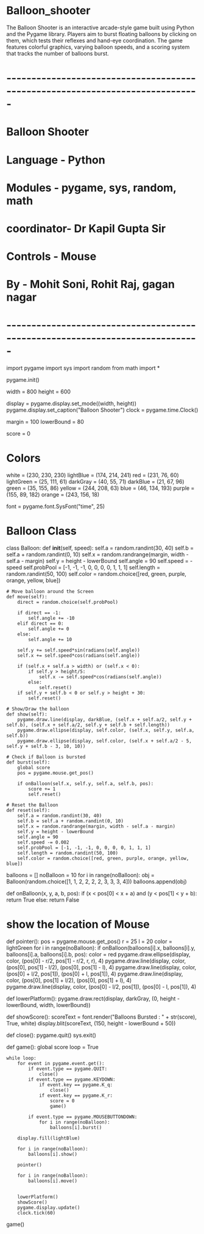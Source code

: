 # Balloon_shooter
The Balloon Shooter is an interactive arcade-style game built using Python and the Pygame library. Players aim to burst floating balloons by clicking on them, which tests their reflexes and hand-eye coordination. The game features colorful graphics, varying balloon speeds, and a scoring system that tracks the number of balloons burst.
# -----------------------------------------------------------------------------

# Balloon Shooter
# Language - Python
# Modules - pygame, sys, random, math 
# coordinator- Dr Kapil Gupta Sir
# Controls - Mouse
# By - Mohit Soni, Rohit Raj, gagan nagar

#
# -----------------------------------------------------------------------------

import pygame
import sys
import random
from math import *

pygame.init()

width = 800
height = 600

display = pygame.display.set_mode((width, height))
pygame.display.set_caption("Balloon Shooter")
clock = pygame.time.Clock()

margin = 100
lowerBound = 80

score = 0

# Colors
white = (230, 230, 230)
lightBlue = (174, 214, 241)
red = (231, 76, 60)
lightGreen = (25, 111, 61)
darkGray = (40, 55, 71)
darkBlue = (21, 67, 96)
green = (35, 155, 86)
yellow = (244, 208, 63)
blue = (46, 134, 193)
purple = (155, 89, 182)
orange = (243, 156, 18)

font = pygame.font.SysFont("time", 25)

# Balloon Class
class Balloon:
    def __init__(self, speed):
        self.a = random.randint(30, 40)
        self.b = self.a + random.randint(0, 10)
        self.x = random.randrange(margin, width - self.a - margin)
        self.y = height - lowerBound
        self.angle = 90
        self.speed = -speed
        self.probPool = [-1, -1, -1, 0, 0, 0, 0, 1, 1, 1]
        self.length = random.randint(50, 100)
        self.color = random.choice([red, green, purple, orange, yellow, blue])

    # Move balloon around the Screen
    def move(self):
        direct = random.choice(self.probPool)

        if direct == -1:
            self.angle += -10
        elif direct == 0:
            self.angle += 0
        else:
            self.angle += 10

        self.y += self.speed*sin(radians(self.angle))
        self.x += self.speed*cos(radians(self.angle))

        if (self.x + self.a > width) or (self.x < 0):
            if self.y > height/5:
                self.x -= self.speed*cos(radians(self.angle)) 
            else:
                self.reset()
        if self.y + self.b < 0 or self.y > height + 30:
            self.reset()

    # Show/Draw the balloon  
    def show(self):
        pygame.draw.line(display, darkBlue, (self.x + self.a/2, self.y + self.b), (self.x + self.a/2, self.y + self.b + self.length))
        pygame.draw.ellipse(display, self.color, (self.x, self.y, self.a, self.b))
        pygame.draw.ellipse(display, self.color, (self.x + self.a/2 - 5, self.y + self.b - 3, 10, 10))

    # Check if Balloon is bursted
    def burst(self):
        global score
        pos = pygame.mouse.get_pos()

        if onBalloon(self.x, self.y, self.a, self.b, pos):
            score += 1
            self.reset()

    # Reset the Balloon
    def reset(self):
        self.a = random.randint(30, 40)
        self.b = self.a + random.randint(0, 10)
        self.x = random.randrange(margin, width - self.a - margin)
        self.y = height - lowerBound 
        self.angle = 90
        self.speed -= 0.002
        self.probPool = [-1, -1, -1, 0, 0, 0, 0, 1, 1, 1]
        self.length = random.randint(50, 100)
        self.color = random.choice([red, green, purple, orange, yellow, blue])

balloons = []
noBalloon = 10
for i in range(noBalloon):
    obj = Balloon(random.choice([1, 1, 2, 2, 2, 2, 3, 3, 3, 4]))
    balloons.append(obj)

def onBalloon(x, y, a, b, pos):
    if (x < pos[0] < x + a) and (y < pos[1] < y + b):
        return True
    else:
        return False

# show the location of Mouse
def pointer():
    pos = pygame.mouse.get_pos()
    r = 25
    l = 20
    color = lightGreen
    for i in range(noBalloon):
        if onBalloon(balloons[i].x, balloons[i].y, balloons[i].a, balloons[i].b, pos):
            color = red
    pygame.draw.ellipse(display, color, (pos[0] - r/2, pos[1] - r/2, r, r), 4)
    pygame.draw.line(display, color, (pos[0], pos[1] - l/2), (pos[0], pos[1] - l), 4)
    pygame.draw.line(display, color, (pos[0] + l/2, pos[1]), (pos[0] + l, pos[1]), 4)
    pygame.draw.line(display, color, (pos[0], pos[1] + l/2), (pos[0], pos[1] + l), 4)
    pygame.draw.line(display, color, (pos[0] - l/2, pos[1]), (pos[0] - l, pos[1]), 4)

def lowerPlatform():
    pygame.draw.rect(display, darkGray, (0, height - lowerBound, width, lowerBound))

def showScore():
    scoreText = font.render("Balloons Bursted : " + str(score), True, white)
    display.blit(scoreText, (150, height - lowerBound + 50))


def close():
    pygame.quit()
    sys.exit()

def game():
    global score
    loop = True

    while loop:
        for event in pygame.event.get():
            if event.type == pygame.QUIT:
                close()
            if event.type == pygame.KEYDOWN:
                if event.key == pygame.K_q:
                    close()
                if event.key == pygame.K_r:
                    score = 0
                    game()

            if event.type == pygame.MOUSEBUTTONDOWN:
                for i in range(noBalloon):
                    balloons[i].burst()

        display.fill(lightBlue)
        
        for i in range(noBalloon):
            balloons[i].show()

        pointer()
        
        for i in range(noBalloon):
            balloons[i].move()

        
        lowerPlatform()
        showScore()
        pygame.display.update()
        clock.tick(60)


game()
